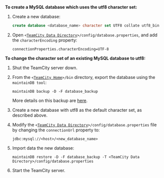 [//]: # (title: Configuring UTF8 Character Set for MySQL)
[//]: # (auxiliary-id: Configuring UTF8 Character Set for MySQL)

[//]: # (Internal note. Do not delete. "Configuring UTF8 Character Set for MySQLd89e3.txt")    
[//]: # (Internal note. Do not delete. "Configuring UTF8 Character Set for MySQLd89e8.txt")    

__To create a MySQL database which uses the utf8 character set:__
	
1. Create a new database:

    ```SQL
    create database <database_name> character set UTF8 collate utf8_bin
    ```
	
2. Open `<`[`TeamCity Data Directory`](teamcity-data-directory.md)`>/config/database.properties`, and add the `characterEncoding` property:
  
    ```Plain Text
    connectionProperties.characterEncoding=UTF-8
    ```
 
__To change the character set of an existing MySQL database to utf8:__
	
1. Shut the TeamCity server down.
2. From the `<`[`TeamCity Home`](teamcity-home-directory.md)`>/bin` directory, export the database using the `maintainDB tool`:
    
    ```Plain Text
    maintainDB backup -D -F database_backup
    ```

    More details on this backup are [here](creating-backup-via-maintaindb-command-line-tool.md#Performing+TeamCity+Data+Backup+with+maintainDB+Utility).
3. Create a new database with utf8 as the default character set, as described above.
4. Modify the `<`[`TeamCity Data Directory`](teamcity-data-directory.md)`>/config/database.properties` file by changing the `connectionUrl` property to:
        
    ```Plain Text
    jdbc:mysql://<host>/<new_database_name>
    ```
5. Import data the new database:

    ```Plain Text
    maintainDB restore -D -F database_backup -T <TeamCity Data Directory>/config/database.properties
    ```
6. Start the TeamCity server.

